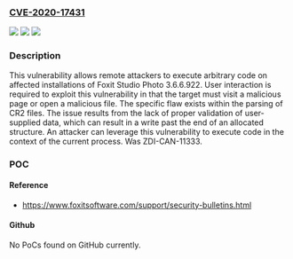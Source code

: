 ### [CVE-2020-17431](https://cve.mitre.org/cgi-bin/cvename.cgi?name=CVE-2020-17431)
![](https://img.shields.io/static/v1?label=Product&message=Studio%20Photo&color=blue)
![](https://img.shields.io/static/v1?label=Version&message=n%2Fa&color=blue)
![](https://img.shields.io/static/v1?label=Vulnerability&message=CWE-787%3A%20Out-of-bounds%20Write&color=brighgreen)

### Description

This vulnerability allows remote attackers to execute arbitrary code on affected installations of Foxit Studio Photo 3.6.6.922. User interaction is required to exploit this vulnerability in that the target must visit a malicious page or open a malicious file. The specific flaw exists within the parsing of CR2 files. The issue results from the lack of proper validation of user-supplied data, which can result in a write past the end of an allocated structure. An attacker can leverage this vulnerability to execute code in the context of the current process. Was ZDI-CAN-11333.

### POC

#### Reference
- https://www.foxitsoftware.com/support/security-bulletins.html

#### Github
No PoCs found on GitHub currently.

